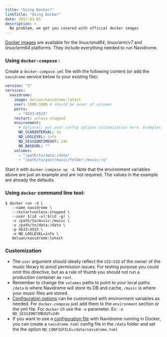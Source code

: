 ```yaml
---
title: "Using Docker?"
linkTitle: "Using Docker"
date: 2017-01-05
description: >
  No problem, we got you covered with official docker images
---
```



[Docker images](https://hub.docker.com/r/deluan/navidrome) are available for the 
_linux/amd64_, _linux/arm/v7_ and _linux/arm64_ platforms. They include everything needed to 
run Navidrome.


### Using `docker-compose` :

Create a `docker-compose.yml` file with the following content (or add the `navidrome` service 
below to your existing file):
```yaml
version: "3"
services:
  navidrome:
    image: deluan/navidrome:latest
    user: 1000:1000 # should be owner of volumes
    ports:
      - "4533:4533"
    restart: unless-stopped
    environment:
      # Optional: put your config options customization here. Examples:
      ND_SCANINTERVAL: 1m
      ND_LOGLEVEL: info  
      ND_SESSIONTIMEOUT: 24h
      ND_BASEURL: ""
    volumes:
      - "/path/to/data:/data"
      - "/path/to/your/music/folder:/music:ro"
```
Start it with `docker-compose up -d`. Note that the environment variables above are just an example and are not required. The 
values in the example are already the defaults


### Using `docker` command line tool:
```shell
$ docker run -d \
   --name navidrome \
   --restart=unless-stopped \
   --user $(id -u):$(id -g) \
   -v /path/to/music:/music \
   -v /path/to/data:/data \
   -p 4533:4533 \ 
   -e ND_LOGLEVEL=info \
   deluan/navidrome:latest
```


### Customization
- The `user` argument should ideally reflect the `UID:GID` of the owner of the music library to avoid permission issues. For testing purpose you could omit this directive, but as a rule of thumb you should not run a production container as `root`.
- Remember to change the `volumes` paths to point to your local paths. `/data` is where Navidrome 
will store its DB and cache, `/music` is where your music files are stored. 
- [Configuration options](/docs/usage/configuration-options/) can be customized with environment 
variables as needed. For `docker-compose` just add them to the `environment` section or the yml 
file. For `docker` cli use the `-e` parameter. Ex: `-e ND_SESSIONTIMEOUT=24h`
- If you want to use a [configuration file](/docs/usage/configuration-options/#configuration-file) with Navidrome running in Docker, 
you can create a `navidrome.toml` config file in the `/data` folder and set the the option `ND_CONFIGFILE=/data/navidrome.toml`
